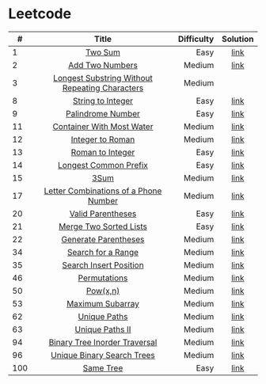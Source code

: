 # Leetcode

|   # | Title                                                                                                                           | Difficulty  | Solution                                    |
| --- | :-----:                                                                                                                         | ----------: | :-------:                                   |
|   1 | [Two Sum](https://leetcode.com/problems/two-sum/)                                                                               | Easy        | [link](./two_sum.cpp)                       |
|   2 | [Add Two Numbers](https://leetcode.com/problems/add-two-numbers/)                                                               | Medium      | [link](./add_numbers.cpp)                   |
|   3 | [Longest Substring Without Repeating Characters](https://leetcode.com/problems/longest-substring-without-repeating-characters/) | Medium      |                                             |
|   8 | [String to Integer](https://leetcode.com/problems/string-to-integer-atoi/)                                                      | Easy        | [link](./atoi.cpp)                          |
|   9 | [Palindrome Number](https://leetcode.com/problems/palindrome-number/)                                                           | Easy        | [link](./palindrome_number.cpp)             |
|  11 | [Container With Most Water](https://leetcode.com/problems/container-with-most-water/)                                           | Medium      | [link](./container_with_most_water.cpp)     |
|  12 | [Integer to Roman](https://leetcode.com/problems/integer-to-roman/)                                                             | Medium      | [link](./integer_to_roman.cpp)              |
|  13 | [Roman to Integer](https://leetcode.com/problems/roman-to-integer/)                                                             | Easy        | [link](./roman_to_integer.cpp)              |
|  14 | [Longest Common Prefix](https://leetcode.com/problems/longest-common-prefix/)                                                   | Easy        | [link](./longest_common_prefix.cpp)         |
|  15 | [3Sum](https://leetcode.com/problems/3sum/)                                                                                     | Medium      | [link](./3sum.cpp)                          |
|  17 | [Letter Combinations of a Phone Number](https://leetcode.com/problems/letter-combinations-of-a-phone-number/)                   | Medium      | [link](./combination_phone_number.cpp)      |
|  20 | [Valid Parentheses](https://leetcode.com/problems/valid-parentheses/)                                                           | Easy        | [link](./valid_parentheses.cpp)             |
|  21 | [Merge Two Sorted Lists](https://leetcode.com/problems/merge-two-sorted-lists/)                                                 | Easy        | [link](./merge_two_sorted_lists.cpp)        |
|  22 | [Generate Parentheses](https://leetcode.com/problems/generate-parentheses/)                                                     | Medium      | [link](./generate_parentheses.cpp)          |
|  34 | [Search for a Range](https://leetcode.com/problems/search-for-a-range/)                                                         | Medium      | [link](./search_for_range.cpp)              |
|  35 | [Search Insert Position](https://leetcode.com/problems/search-insert-position/)                                                 | Medium      | [link](./search_insert_position.cpp)        |
|  46 | [Permutations](https://leetcode.com/problems/permutations/)                                                                     | Medium      | [link](./permutations.cpp)                  |
|  50 | [Pow(x,n)](https://leetcode.com/problems/powx-n/)                                                                               | Medium      | [link](./pow.cpp)                           |
|  53 | [Maximum Subarray](https://leetcode.com/problems/maximum-subarray/)                                                             | Medium      | [link](./maximum_subarray.cpp)              |
|  62 | [Unique Paths](https://leetcode.com/problems/unique-paths/)                                                                     | Medium      | [link](./unique_paths.cpp)                  |
|  63 | [Unique Paths II](https://leetcode.com/problems/unique-paths-ii/)                                                               | Medium      | [link](./unique_paths_2.cpp)                |
|  94 | [Binary Tree Inorder Traversal](https://leetcode.com/problems/binary-tree-inorder-traversal/)                                   | Medium      | [link](./binary_tree_inorder_traversal.cpp) |
|  96 | [Unique Binary Search Trees](https://leetcode.com/problems/unique-binary-search-trees/)                                         | Medium      | [link](./unique_bst.cpp)                    |
| 100 | [Same Tree](https://leetcode.com/problems/same-tree/)                                                                           | Easy        | [link](./same_tree.cpp)                     |



